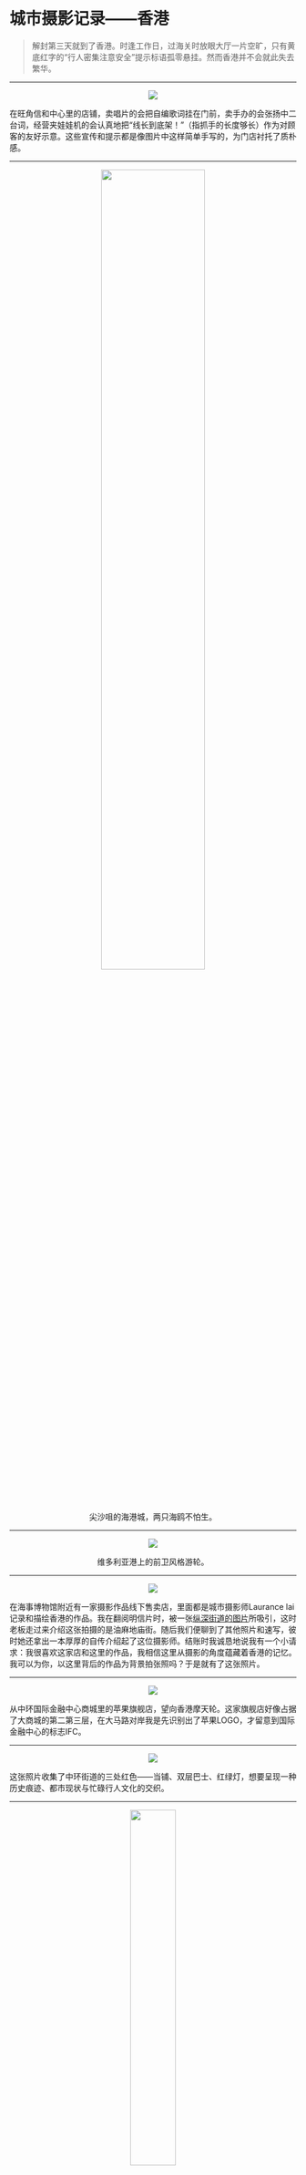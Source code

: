 # 城市摄影记录——香港

> 解封第三天就到了香港。时逢工作日，过海关时放眼大厅一片空旷，只有黄底红字的“行人密集注意安全”提示标语孤零悬挂。然而香港并不会就此失去繁华。

---

<div align=center>
<img src="photography/202302hongkong/store.jpg">
</div>

在旺角信和中心里的店铺，卖唱片的会把自编歌词挂在门前，卖手办的会张扬中二台词，经营夹娃娃机的会认真地把“线长到底架！”（指抓手的长度够长）作为对顾客的友好示意。这些宣传和提示都是像图片中这样简单手写的，为门店衬托了质朴感。

---

<div align=center>
<img src="photography/202302hongkong/seagull.jpg" width = "60%" >

尖沙咀的海港城，两只海鸥不怕生。
</div>

---

<div align=center>
<img src="photography/202302hongkong/ship2.jpg">

维多利亚港上的前卫风格游轮。
</div>

---

<div align=center>
<img src="photography/202302hongkong/gallery.jpg">
</div>

在海事博物馆附近有一家摄影作品线下售卖店，里面都是城市摄影师Laurance lai记录和描绘香港的作品。我在翻阅明信片时，被一张[纵深街道的图片](https://laurencelaigallery.com/collections/hong-kong-streetview-colour/products/laurences-signature-temple-street-jordan-hong-kong-2014)所吸引，这时老板走过来介绍这张拍摄的是油麻地庙街。随后我们便聊到了其他照片和速写，彼时她还拿出一本厚厚的自传介绍起了这位摄影师。结账时我诚恳地说我有一个小请求：我很喜欢这家店和这里的作品，我相信这里从摄影的角度蕴藏着香港的记忆。我可以为你，以这里背后的作品为背景拍张照吗？于是就有了这张照片。

---

<div align=center>
<img src="photography/202302hongkong/wheel.jpg">
</div>

从中环国际金融中心商城里的苹果旗舰店，望向香港摩天轮。这家旗舰店好像占据了大商城的第二第三层，在大马路对岸我是先识别出了苹果LOGO，才留意到国际金融中心的标志IFC。

---
<div align=center>
<img src="photography/202302hongkong/street.jpg" >
</div>

这张照片收集了中环街道的三处红色——当铺、双层巴士、红绿灯，想要呈现一种历史痕迹、都市现状与忙碌行人文化的交织。

---

<div align=center>
<img src="photography/202302hongkong/stitch.jpg" width = "40%" >
</div>

遇到一辆垃圾车后面贴着Stitch图案，卡通人物的配色与蓝色车身极为搭配。再仔细看还有诸多品牌元素GOGOX、LEEO等。

---

<div align=center>
<img src="photography/202302hongkong/bus.jpg" width = "80%" >
</div>

在香港这个寸土如金的地方，广告的投放都极为有效率。在巴士的广告上，有LOGO与车身颜色天然一体的，有专门根据不规则广告面积精心设计的，富有想象力。

---

<div align=center>
<img src="photography/202302hongkong/egg.jpg" width = "60%" >
</div>

未到晚饭时间，红磡的鸡蛋仔店已经排了长龙。菜单下面悬挂了六个计时器，一个响起意味着一份出炉。

---

<div align=center>
<img src="photography/202302hongkong/street2.jpg" width = "60%" >

High Density.
</div>

---

<div align=center>
<img src="photography/202302hongkong/tram.jpg" width = "60%" >
</div>

乘坐缆车来回太平山顶。返程途中一个大陆男生跟邻座的外国游客首先搭起讪来，前方有三位结伴的大陆女生随即也扭过身子好奇加入。从旅游动机聊到今早见闻，从各自学业聊到未来打算，车厢里的人都饶有兴趣地关注起这样的ramble，直至到站互道enjoy it后分别。

<div align=center>
<img src="photography/202302hongkong/scene.jpg" width = "90%" >

太平山上的香港，看不尽的城市。于2023年2月。
</div>
